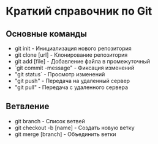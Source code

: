 # Краткий справочник по Git

## Основные команды
- git init - Инициализация нового репозитория
- git clone [url] - Клонирование репозитория
- git add [file] - Добавление файла в промежуточный
- `git commit -message" - Фиксация изменений
- "git status` - Просмотр изменений
- "git push" - Передача на удаленный сервер
- "git pull" - Передача с удаленного сервера

## Ветвление
- git branch - Список ветвей
- git checkout -b [name] - Создать новую ветку
- git merge [branch] - Объединить ветки

